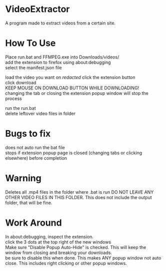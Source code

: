 # VideoExtractor
A program made to extract videos from a certain site.  

# How To Use
Place run.bat and FFMPEG.exe into Downloads/videos/   
add the extension to firefox using about:debugging  
select the manifest.json file  

load the video you want on *redacted*
click the extension button   
click download  
KEEP MOUSE ON DOWNLOAD BUTTON WHILE DOWNLOADING!  
changing the tab or closing the extension popup window will stop the process  

run the run.bat  
delete leftover video files in folder  

# Bugs to fix
does not auto run the bat file  
stops if extension popup page is closed (changing tabs or clicking elsewhere) before completion  

# Warning
Deletes all .mp4 files in the folder where .bat is run DO NOT LEAVE ANY OTHER VIDEO FILES IN THIS FOLDER. This does not include the output folder, that will be fine.  

# Work Around
In about:debugging, inspect the extension.  
click the 3 dots at the top right of the new windows  
Make sure "Disable Popup Auto-Hide" is checked. This will keep the window from closing and breaking your downloads.  
be sure to disable this when done. This makes ANY popup window not auto close. This includes right clicking or other popup windows.  